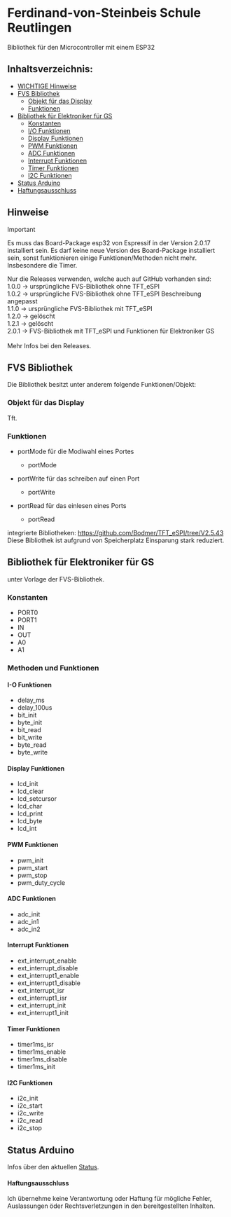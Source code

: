 # Ferdinand-von-Steinbeis Schule Reutlingen
Bibliothek für den Microcontroller mit einem ESP32

## Inhaltsverzeichnis:

<!-- toc -->

- [WICHTIGE Hinweise](#hinweise)
- [FVS Bibliothek](#fvs-bibliothek)
  - [Objekt für das Display](#objekt-für-das-display)
  - [Funktionen](#funktionen)
- [Bibliothek für Elektroniker für GS](#bibliothek-für-elektroniker-für-gs)
  - [Konstanten](#konstanten)
  - [I/O Funktionen](#i-o-funktionen)
  - [Display Funktionen](#display-funktionen)
  - [PWM Funktionen](#pwm-funktionen)
  - [ADC Funktionen](#adc-funktionen)
  - [Interrupt Funktionen](#interrupt-funktionen)
  - [Timer Funktionen](#timer-funktionen)
  - [I2C Funktionen](#i2c-funktionen)
- [Status Arduino](#status-arduino)
- [Haftungsausschluss](#haftungsausschluss)

<!-- tocstop -->


## Hinweise
> [!IMPORTANT]
> Es muss das Board-Package esp32 von Espressif in der Version 2.0.17 installiert sein.
> Es darf keine neue Version des Board-Package installiert sein, sonst funktionieren einige Funktionen/Methoden nicht mehr. Insbesondere die Timer.

Nur die Releases verwenden, welche auch auf GitHub vorhanden sind:\
1.0.0 -> ursprüngliche FVS-Bibliothek ohne TFT_eSPI\
1.0.2 -> ursprüngliche FVS-Bibliothek ohne TFT_eSPI Beschreibung angepasst\
1.1.0 -> ursprüngliche FVS-Bibliothek mit TFT_eSPI\
1.2.0 -> gelöscht\
1.2.1 -> gelöscht\
2.0.1 -> FVS-Bibliothek mit TFT_eSPI und Funktionen für Elektroniker GS\
\
Mehr Infos bei den Releases.


## FVS Bibliothek

Die Bibliothek besitzt unter anderem folgende Funktionen/Objekt:

### Objekt für das Display
Tft.

### Funktionen

- portMode für die Modiwahl eines Portes
  - portMode

- portWrite für das schreiben auf einen Port
  - portWrite

- portRead für das einlesen eines Ports
  - portRead

integrierte Bibliotheken:
https://github.com/Bodmer/TFT_eSPI/tree/V2.5.43
Diese Bibliothek ist aufgrund von Speicherplatz Einsparung stark reduziert.

## Bibliothek für Elektroniker für GS
unter Vorlage der FVS-Bibliothek.

### Konstanten

- PORT0
- PORT1		
- IN		
- OUT		
- A0		
- A1		

### Methoden und Funktionen
#### I-O Funktionen
- delay_ms	
- delay_100us	
- bit_init	
- byte_init	
- bit_read	
- bit_write	
- byte_read	
- byte_write	

#### Display Funktionen
- lcd_init	
- lcd_clear	
- lcd_setcursor	
- lcd_char	
- lcd_print	
- lcd_byte	
- lcd_int	

#### PWM Funktionen
- pwm_init	
- pwm_start	
- pwm_stop	
- pwm_duty_cycle

#### ADC Funktionen
- adc_init	
- adc_in1		
- adc_in2		

#### Interrupt Funktionen
- ext_interrupt_enable	
- ext_interrupt_disable	
- ext_interrupt1_enable	
- ext_interrupt1_disable	
- ext_interrupt_isr	
- ext_interrupt1_isr	
- ext_interrupt_init	
- ext_interrupt1_init	

#### Timer Funktionen
- timer1ms_isr		
- timer1ms_enable		
- timer1ms_disable	
- timer1ms_init		

#### I2C Funktionen
- i2c_init	
- i2c_start	
- i2c_write	
- i2c_read	
- i2c_stop	


## Status Arduino
Infos über den aktuellen [Status](https://downloads.arduino.cc/libraries/logs/github.com/FoltaBozZ/fvs-esp32-bib/).


#### Haftungsausschluss
Ich übernehme keine Verantwortung oder Haftung für mögliche Fehler, Auslassungen öder Rechtsverletzungen in den bereitgestellten Inhalten.
